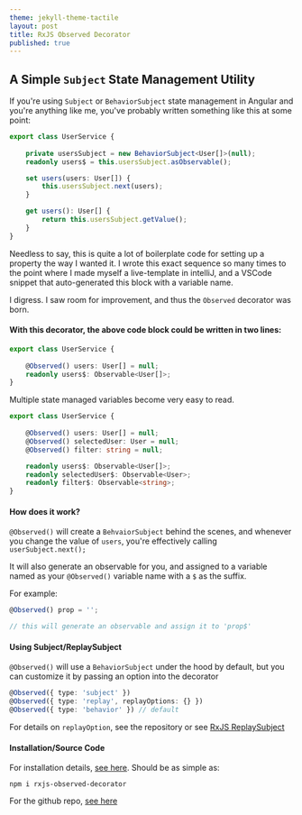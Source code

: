 ```yaml
---
theme: jekyll-theme-tactile
layout: post
title: RxJS Observed Decorator
published: true
---
```


## A Simple `Subject` State Management Utility

If you're using `Subject` or `BehaviorSubject` state management in Angular and you're anything like me, you've probably written something like this at some point:

```typescript
export class UserService {
    
    private usersSubject = new BehaviorSubject<User[]>(null);
    readonly users$ = this.usersSubject.asObservable();

    set users(users: User[]) {
        this.usersSubject.next(users);
    }

    get users(): User[] {
        return this.usersSubject.getValue();
    }
}
```

Needless to say, this is quite a lot of boilerplate code for setting up a property the way I wanted it. I wrote this exact sequence so many times to the point where I made myself a live-template in intelliJ, and a VSCode snippet that auto-generated this block with a variable name.

I digress. I saw room for improvement, and thus the `Observed` decorator was born.

#### With this decorator, the above code block could be written in two lines:

```typescript
export class UserService {
    
    @Observed() users: User[] = null;
    readonly users$: Observable<User[]>;
}
```

Multiple state managed variables become very easy to read.

```typescript
export class UserService {
    
    @Observed() users: User[] = null;
    @Observed() selectedUser: User = null;
    @Observed() filter: string = null;

    readonly users$: Observable<User[]>;
    readonly selectedUser$: Observable<User>;
    readonly filter$: Observable<string>;
}
```

#### How does it work?

`@Observed()` will create a `BehvaiorSubject` behind the scenes, and whenever you change the value of `users`, you're effectively calling `userSubject.next();`

It will also generate an observable for you, and assigned to a variable named as your `@Observed()` variable name with a `$` as the suffix.

For example: 

```typescript
@Observed() prop = '';

// this will generate an observable and assign it to 'prop$'
```

#### Using Subject/ReplaySubject

`@Observed()` will use a `BehaviorSubject` under the hood by default, but you can customize it by passing an option into the decorator

```typescript
@Observed({ type: 'subject' })
@Observed({ type: 'replay', replayOptions: {} })
@Observed({ type: 'behavior' }) // default
```

For details on `replayOption`, see the repository or see [RxJS ReplaySubject](https://rxjs-dev.firebaseapp.com/api/index/class/ReplaySubject)

#### Installation/Source Code

For installation details, [see here](https://www.npmjs.com/package/rxjs-observed-decorator). Should be as simple as:
```
npm i rxjs-observed-decorator
```

For the github repo, [see here](https://github.com/garretpremo/rxjs-observed-decorator#readme)
